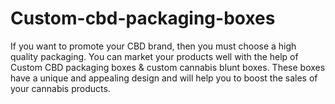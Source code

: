 # Custom-cbd-packaging-boxes
If you want to promote your CBD brand, then you must choose a high quality packaging. You can market your products well with the help of Custom CBD packaging boxes &amp; custom cannabis blunt boxes. These boxes have a unique and appealing design and will help you to boost the sales of your cannabis products. 
